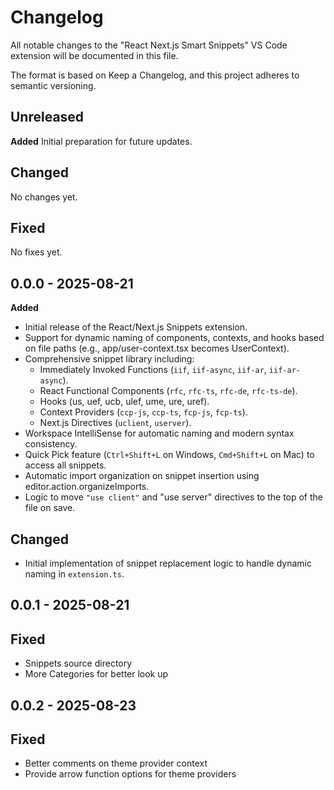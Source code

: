 # Changelog

All notable changes to the "React Next.js Smart Snippets" VS Code extension will be documented in this file.

The format is based on Keep a Changelog, and this project adheres to semantic versioning.

## Unreleased

**Added**
Initial preparation for future updates.

## Changed
No changes yet.

## Fixed
No fixes yet.

## 0.0.0 - 2025-08-21

__Added__

- Initial release of the React/Next.js Snippets extension.
- Support for dynamic naming of components, contexts, and hooks based on file paths (e.g., app/user-context.tsx becomes UserContext).
- Comprehensive snippet library including:
  - Immediately Invoked Functions (`iif`, `iif-async`, `iif-ar`, `iif-ar-async`).
  - React Functional Components (`rfc`, `rfc-ts`, `rfc-de`, `rfc-ts-de`).
  - Hooks (us, uef, ucb, ulef, ume, ure, uref).
  - Context Providers (`ccp-js`, `ccp-ts`, `fcp-js`, `fcp-ts`).
  - Next.js Directives (`uclient`, `userver`).
- Workspace IntelliSense for automatic naming and modern syntax consistency.
- Quick Pick feature (`Ctrl+Shift+L` on Windows, `Cmd+Shift+L` on Mac) to access all snippets.
- Automatic import organization on snippet insertion using editor.action.organizeImports.
- Logic to move `"use client"` and "use server" directives to the top of the file on save.

## Changed
- Initial implementation of snippet replacement logic to handle dynamic naming in `extension.ts`.

## 0.0.1 - 2025-08-21

## Fixed
- Snippets source directory
- More Categories for better look up
  
## 0.0.2 - 2025-08-23

## Fixed
- Better comments on theme provider context
- Provide arrow function options for theme providers